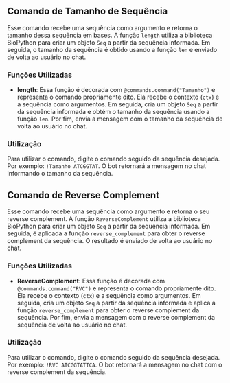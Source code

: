 
## Comando de Tamanho de Sequência

Esse comando recebe uma sequência como argumento e retorna o tamanho dessa sequência em bases. A função `length` utiliza a biblioteca BioPython para criar um objeto `Seq` a partir da sequência informada. Em seguida, o tamanho da sequência é obtido usando a função `len` e enviado de volta ao usuário no chat.

### Funções Utilizadas

- **length**: Essa função é decorada com `@commands.command("Tamanho")` e representa o comando propriamente dito. Ela recebe o contexto (`ctx`) e a sequência como argumentos. Em seguida, cria um objeto `Seq` a partir da sequência informada e obtém o tamanho da sequência usando a função `len`. Por fim, envia a mensagem com o tamanho da sequência de volta ao usuário no chat.

### Utilização

Para utilizar o comando, digite o comando seguido da sequência desejada. Por exemplo: `!Tamanho ATCGGTAT`. O bot retornará a mensagem no chat informando o tamanho da sequência.


## Comando de Reverse Complement

Esse comando recebe uma sequência como argumento e retorna o seu reverse complement. A função `ReverseComplement` utiliza a biblioteca BioPython para criar um objeto `Seq` a partir da sequência informada. Em seguida, é aplicada a função `reverse_complement` para obter o reverse complement da sequência. O resultado é enviado de volta ao usuário no chat.

### Funções Utilizadas

- **ReverseComplement**: Essa função é decorada com `@commands.command("RVC")` e representa o comando propriamente dito. Ela recebe o contexto (`ctx`) e a sequência como argumentos. Em seguida, cria um objeto `Seq` a partir da sequência informada e aplica a função `reverse_complement` para obter o reverse complement da sequência. Por fim, envia a mensagem com o reverse complement da sequência de volta ao usuário no chat.

### Utilização

Para utilizar o comando, digite o comando seguido da sequência desejada. Por exemplo: `!RVC ATCGGTATTCA`. O bot retornará a mensagem no chat com o reverse complement da sequência.
